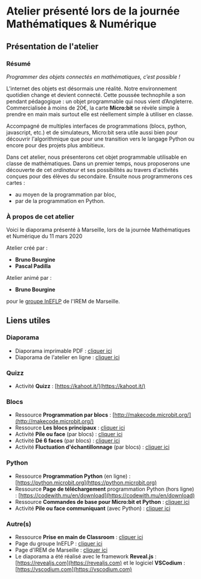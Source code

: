 # Atelier présenté lors de la journée Mathématiques & Numérique

## Présentation de l'atelier

### Résumé

*Programmer des objets connectés en mathématiques, c’est possible !*

L’internet des objets est désormais une réalité. Notre environnement quotidien change et devient connecté.
Cette poussée technophile a son pendant pédagogique : un objet programmable qui nous vient d’Angleterre.
Commercialisée à moins de 20€, la carte **Micro:bit** se révèle simple à prendre en main mais surtout elle
est réellement simple à utiliser en classe.

Accompagné de multiples interfaces de programmations (blocs, python, javascript, etc.) et de simulateurs,
Micro:bit sera utile aussi bien pour découvrir l'algorithmique que pour une transition vers le langage Python
ou encore pour des projets plus ambitieux.

Dans cet atelier, nous présenterons cet objet programmable utilisable en classe de mathématiques.
Dans un premier temps, nous proposerons une découverte de cet *ordinateur* et ses possibilités au travers
d'activités conçues pour des élèves du secondaire.
Ensuite nous programmerons ces cartes :
* au moyen de la programmation par bloc,
* par de la programmation en Python. 

### À propos de cet atelier

Voici le diaporama présenté à Marseille, lors de la journée Mathématiques et Numérique du 11 mars 2020

Atelier créé par :
* **Bruno Bourgine**
* **Pascal Padilla**

Atelier animé par :
* **Bruno Bourgine**

pour le [groupe InEFLP](http://url.univ-irem.fr/ineflp) de l'IREM de Marseille.

## Liens utiles

### Diaporama
* Diaporama imprimable PDF : [cliquer ici](build/res/diapo.pdf)
* Diaporama de l'atelier en ligne : [cliquer ici](https://iremlp.github.io/presentations/2019_besancon/build/)

### Quizz
* Activité **Quizz**  : [https://kahoot.it/](https://kahoot.it/)


### Blocs
* Ressource **Programmation par blocs** : [http://makecode.microbit.org/](http://makecode.microbit.org/)
* Ressource **Les blocs principaux** : [cliquer ici](https://github.com/iremlp/brochure-IREM---microbit/raw/master/fiches/fiche_mb_makecode_blocsPrincipaux.tex.pdf)
* Activité **Pile ou face** (par blocs) : [cliquer ici](https://github.com/iremlp/brochure-IREM---microbit/raw/master/fiches/fiche_mb-pile.tex.pdf)
* Activité **Dé 6 faces** (par blocs) : [cliquer ici](https://github.com/iremlp/brochure-IREM---microbit/raw/master/fiches/fiche_mb-dede.tex.pdf)
* Activité **Fluctuation d'échantillonnage** (par blocs) : [cliquer ici](https://github.com/iremlp/brochure-IREM---microbit/raw/master/fiches/fiche_mb-fluctuation.tex.pdf)

### Python
* Ressource **Programmation Python** (en ligne) : [https://python.microbit.org](https://python.microbit.org)
* Ressource **Page de téléchargement** programmation Python (hors ligne) : [https://codewith.mu/en/download](https://codewith.mu/en/download)
* Ressource **Commandes de base pour Micro:bit et Python** : [cliquer ici](https://github.com/iremlp/brochure-IREM---microbit/raw/master/fiches/fiche_mbpy-FT_python.tex.pdf)
* Activité **Pile ou face communiquant** (avec Python) : [cliquer ici](https://github.com/iremlp/brochure-IREM---microbit/raw/master/fiches/fiche_mbpy-pilecom.tex.pdf)

### Autre(s)
* Ressource **Prise en main de Classroom** : [cliquer ici](https://github.com/iremlp/brochure-IREM---microbit/raw/master/fiches/fiche_mb-classroom.tex.pdf)
* Page du groupe InEFLP : [cliquer ici](http://url.univ-irem.fr/ineflp)
* Page d'IREM de Marseille : [cliquer ici](https://irem.univ-amu.fr/)
* Le diaporama a été réalisé avec le framework **Reveal.js** :  [https://revealjs.com](https://revealjs.com) et le logiciel **VSCodium** :  [https://vscodium.com](https://vscodium.com)
